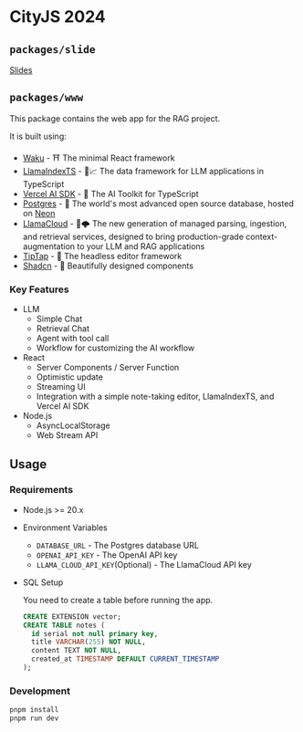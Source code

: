 # CityJS 2024

## `packages/slide`

[Slides](./packages/slide/README.md)

## `packages/www`

This package contains the web app for the RAG project.

It is built using:

- [Waku](https://github.com/dai-shi/waku) - ⛩️ The minimal React framework
- [LlamaIndexTS](https://github.com/run-llama/LlamaIndexTS) - 🦙📈 The data framework for LLM applications in TypeScript
- [Vercel AI SDK](https://sdk.vercel.ai/) - 🤖 The AI Toolkit for TypeScript
- [Postgres](https://www.postgresql.org/) - 🐘 The world's most advanced open source database, hosted
  on [Neon](https://www.neon.tech/)
- [LlamaCloud](https://cloud.llamaindex.ai) - 🦙🌩️ The new generation of managed parsing, ingestion, and retrieval
  services, designed to bring production-grade context-augmentation to your LLM and RAG applications
- [TipTap](https://tiptap.dev/) - 📝 The headless editor framework
- [Shadcn](https://shadcn.com/) - 🌈 Beautifully designed components

### Key Features

- LLM
  - Simple Chat
  - Retrieval Chat
  - Agent with tool call
  - Workflow for customizing the AI workflow
- React
  - Server Components / Server Function
  - Optimistic update
  - Streaming UI
  - Integration with a simple note-taking editor, LlamaIndexTS, and Vercel AI SDK
- Node.js
  - AsyncLocalStorage
  - Web Stream API

## Usage

### Requirements

- Node.js >= 20.x
- Environment Variables

  - `DATABASE_URL` - The Postgres database URL
  - `OPENAI_API_KEY` - The OpenAI API key
  - `LLAMA_CLOUD_API_KEY`(Optional) - The LlamaCloud API key

- SQL Setup

  You need to create a table before running the app.

  ```sql
  CREATE EXTENSION vector;
  CREATE TABLE notes (
    id serial not null primary key,
    title VARCHAR(255) NOT NULL,
    content TEXT NOT NULL,
    created_at TIMESTAMP DEFAULT CURRENT_TIMESTAMP
  );
  ```

### Development

```bash
pnpm install
pnpm run dev
```